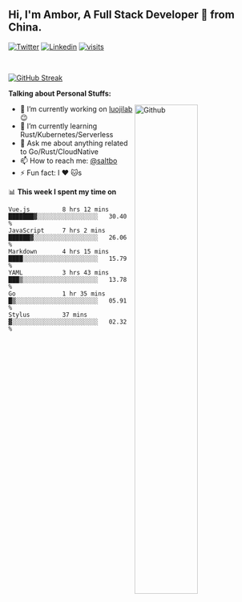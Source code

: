 ## Hi, I'm Ambor, A Full Stack Developer 🚀 from China.

[![Twitter](https://img.shields.io/badge/-saltbo-1ca0f1?style=flat&logo=twitter&logoColor=white)](https://twitter.com/rdsaltbo)
[![Linkedin](https://img.shields.io/badge/-saltbo-blue?style=flat&logo=Linkedin&logoColor=white)](https://www.linkedin.com/in/saltbo/)
[![visits](https://visitor.vercel.app/page/saltbo?color=light-green)](https://github.com/saltbo/)

&nbsp;  

[![GitHub Streak](http://github-readme-streak-stats.herokuapp.com?user=saltbo&hide_border=true&date_format=M%20j%5B%2C%20Y%5D)](https://git.io/streak-stats)

**Talking about Personal Stuffs:**
<!-- Any image aligned to the right. Beware the width  -->
<img width="50%" align="right" alt="Github" src="https://raw.githubusercontent.com/saltbo/saltbo/master/images/git-header.svg" />

- 🔭 I’m currently working on [luojilab](https://github.com/luojilab) :wink:
- 🌱 I’m currently learning Rust/Kubernetes/Serverless
- 💬 Ask me about anything related to Go/Rust/CloudNative
- 📫 How to reach me: [@saltbo](https://twitter.com/rdsaltbo)
- ⚡ Fun fact: I :heart: :cat:s


📊 **This week I spent my time on**
<!--START_SECTION:waka-->

```text
Vue.js         8 hrs 12 mins   ███████▓░░░░░░░░░░░░░░░░░   30.40 %
JavaScript     7 hrs 2 mins    ██████▓░░░░░░░░░░░░░░░░░░   26.06 %
Markdown       4 hrs 15 mins   ████░░░░░░░░░░░░░░░░░░░░░   15.79 %
YAML           3 hrs 43 mins   ███▒░░░░░░░░░░░░░░░░░░░░░   13.78 %
Go             1 hr 35 mins    █▒░░░░░░░░░░░░░░░░░░░░░░░   05.91 %
Stylus         37 mins         ▓░░░░░░░░░░░░░░░░░░░░░░░░   02.32 %
```

<!--END_SECTION:waka-->
